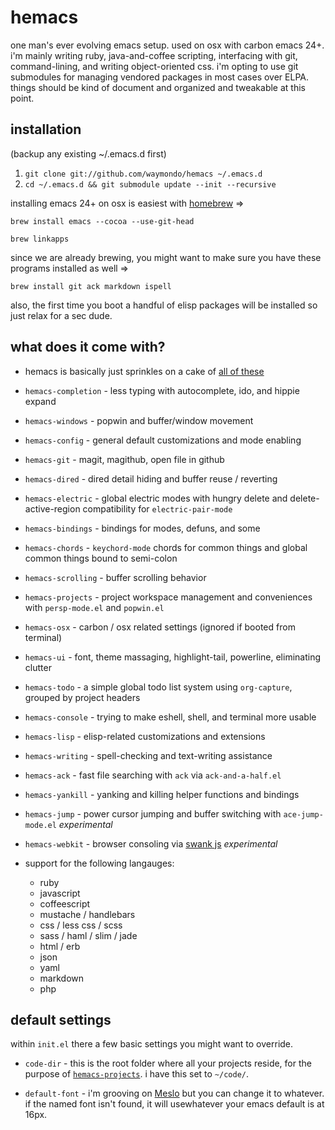 # hemacs

one man's ever evolving emacs setup. used on osx with carbon emacs 24+. i'm mainly writing ruby, java-and-coffee scripting, interfacing with git, command-lining, and writing object-oriented css. i'm opting to use git submodules for managing vendored packages in most cases over ELPA. things should be kind of document and organized and tweakable at this point.

## installation

(backup any existing ~/.emacs.d first)

1. `git clone git://github.com/waymondo/hemacs ~/.emacs.d`
2. `cd ~/.emacs.d && git submodule update --init --recursive`

installing emacs 24+ on osx is easiest with [homebrew](http://mxcl.github.com/homebrew) =>

`brew install emacs --cocoa --use-git-head`

`brew linkapps`

since we are already brewing, you might want to make sure you have these programs installed as well =>

`brew install git ack markdown ispell`

also, the first time you boot a handful of elisp packages will be installed so just relax for a sec dude.

## what does it come with?

* hemacs is basically just sprinkles on a cake of [all of these](https://github.com/waymondo/hemacs/tree/master/vendor)

* `hemacs-completion` - less typing with autocomplete, ido, and hippie expand

* `hemacs-windows` - popwin and buffer/window movement

* `hemacs-config`  - general default customizations and mode enabling

* `hemacs-git` - magit, magithub, open file in github

* `hemacs-dired` - dired detail hiding and buffer reuse / reverting

* `hemacs-electric` - global electric modes with hungry delete and delete-active-region compatibility for `electric-pair-mode`

* `hemacs-bindings` - bindings for modes, defuns, and some

* `hemacs-chords` - `keychord-mode` chords for common things and global common things bound to semi-colon

* `hemacs-scrolling` - buffer scrolling behavior

* `hemacs-projects` - project workspace management and conveniences with `persp-mode.el` and `popwin.el`

* `hemacs-osx` - carbon / osx related settings (ignored if booted from terminal)

* `hemacs-ui` - font, theme massaging, highlight-tail, powerline, eliminating clutter

* `hemacs-todo` - a simple global todo list system using `org-capture`, grouped by project headers

* `hemacs-console` - trying to make eshell, shell, and terminal more usable

* `hemacs-lisp` - elisp-related customizations and extensions

* `hemacs-writing` - spell-checking and text-writing assistance

* `hemacs-ack` - fast file searching with `ack` via `ack-and-a-half.el`

* `hemacs-yankill` - yanking and killing helper functions and bindings

* `hemacs-jump` - power cursor jumping and buffer switching with `ace-jump-mode.el` *experimental*

* `hemacs-webkit` - browser consoling via [swank js](https://github.com/swank-js/swank-js) *experimental*

* support for the following langauges:
  - ruby
  - javascript
  - coffeescript
  - mustache / handlebars
  - css / less css / scss
  - sass / haml / slim / jade
  - html / erb
  - json
  - yaml
  - markdown
  - php

## default settings

within `init.el` there a few basic settings you might want to override.

* `code-dir` - this is the root folder where all your projects reside, for the purpose of [`hemacs-projects`](https://github.com/waymondo/hemacs/tree/master/vendor). i have this set to `~/code/`.

* `default-font` - i'm grooving on [Meslo](https://github.com/andreberg/Meslo-Font) but you can change it to whatever. if the named font isn't found, it will usewhatever your emacs default is at 16px.
